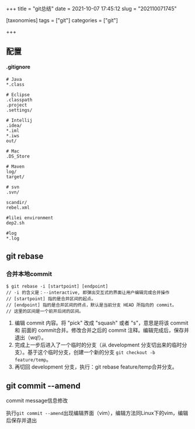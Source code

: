 +++
title = "git总结"
date = 2021-10-07 17:45:12
slug = "202110071745"

[taxonomies]
tags = ["git"]
categories = ["git"]

+++

<!-- more -->

## 配置

#### .gitignore

```
# Java
*.class
 
# Eclipse
.classpath
.project
.settings/
 
# Intellij
.idea/
*.iml
*.iws
out/
 
# Mac
.DS_Store
 
# Maven
log/
target/
 
# svn
.svn/
 
scandir/
rebel.xml
 
#lilei environment
dep2.sh
 
#log
*.log
```

## git rebase

### 合并本地commit

```
$ git rebase -i [startpoint] [endpoint]
// -i 的含义是：--interactive, 即弹出交互式的界面让用户编辑完成合并操作
// [startpoint] 指的是合并区间的起点。
// [endpoint] 指的是合并区间的终点，默认是当前分支 HEAD 所指向的 commit。
// 这里的区间是一个前开后闭的区间。
```

1. 编辑 commit 内容。将 "pick" 改成 "squash" 或者 "s"，意思是将该 commit和 前面的 commit合并。修改合并之后的 commit 注释。编辑完成后，保存并退出（wq!）。
2. 完成上一步后进入了一个临时的分支（从 development 分支切出来的临时分支）。基于这个临时分支，创建一个新的分支 `git checkout -b feature/temp`。
3. 再切回 development 分支，执行：git rebase feature/temp合并分支。

## git commit --amend

commit message信息修改

执行`git commit --amend`出现编辑界面（vim），编辑方法同Linux下的vim，编辑后保存并退出

